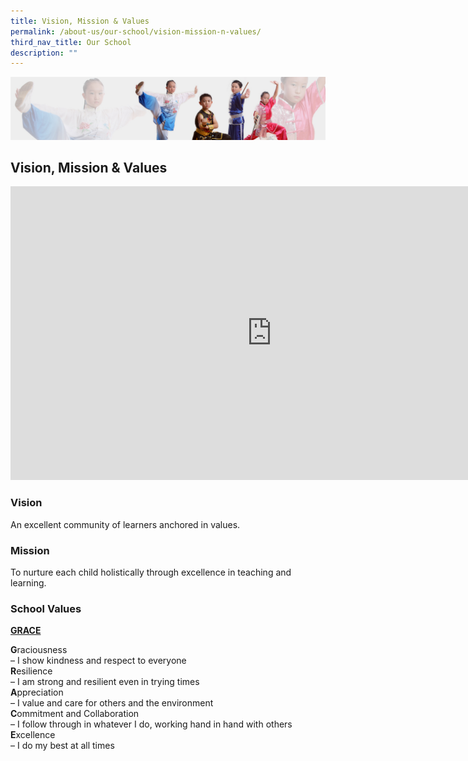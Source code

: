 ```yaml
---
title: Vision, Mission & Values
permalink: /about-us/our-school/vision-mission-n-values/
third_nav_title: Our School
description: ""
---
```

![](/images/About%20Us/subbanner3.jpg)

## Vision, Mission & Values


<iframe width="835" height="470" src="https://www.youtube.com/embed/JF7KJv1_Lso" title="Greendale Primary School 2020" frameborder="0" allow="accelerometer; autoplay; clipboard-write; encrypted-media; gyroscope; picture-in-picture" allowfullscreen></iframe>


### Vision

An excellent community of learners anchored in values.

  

  

### Mission

To nurture each child holistically through excellence in teaching and learning.

  

  

### School Values

  

**<u>GRACE</u>**

**G**raciousness<br>
– I show kindness and respect to everyone<br>
**R**esilience<br>
– I am strong and resilient even in trying times<br>
**A**ppreciation<br>
– I value and care for others and the environment<br>
**C**ommitment and Collaboration<br>
– I follow through in whatever I do, working hand in hand with others<br>
**E**xcellence<br>
– I do my best at all times